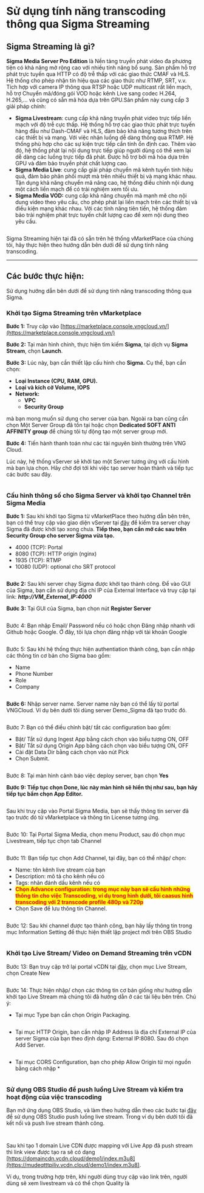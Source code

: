 # Sử dụng tính năng transcoding thông qua Sigma Streaming

## **Sigma Streaming là gì?**

**Sigma Media Server Pro Edition** là Nền tảng truyền phát video đa phương tiện có khả năng mở rộng cao với nhiều tính năng bổ sung. Sản phẩm hỗ trợ phát trực tuyến qua HTTP có độ trễ thấp với các giao thức CMAF và HLS. Hệ thống cho phép nhận tín hiệu qua các giao thức như RTMP, SRT, v.v. Tích hợp với camera IP thông qua RTSP hoặc UDP multicast rất liền mạch, hỗ trợ Chuyển mã/đóng gói VOD hoặc kênh Live sang codec H.264, H.265,... và cũng có sẵn mã hóa dựa trên GPU.Sản phẩm này cung cấp 3 giải pháp chính:

* **Sigma Livestream**: cung cấp khả năng truyền phát video trực tiếp liền mạch với độ trễ cực thấp. Hệ thống hỗ trợ các giao thức phát trực tuyến hàng đầu như Dash-CMAF và HLS, đảm bảo khả năng tương thích trên các thiết bị và mạng. Với việc nhận luồng dễ dàng thông qua RTMP. Hệ thống phù hợp cho các sự kiện trực tiếp cần tính ổn định cao. Thêm vào đó, hệ thống phát lại nội dung trực tiếp giúp người dùng có thể xem lại dễ dàng các luồng trực tiếp đã phát. Được hỗ trợ bởi mã hóa dựa trên GPU và đảm bảo truyền phát chất lượng cao.
* **Sigma Media Live**: cung cấp giải pháp chuyển mã kênh tuyến tính hiệu quả, đảm bảo phân phối mượt mà trên nhiều thiết bị và mạng khác nhau. Tận dụng khả năng chuyển mã nâng cao, hệ thống điều chỉnh nội dung một cách liền mạch để có trải nghiệm xem tối ưu.
* **Sigma Media VOD:** cung cấp khả năng chuyển mã mạnh mẽ cho nội dung video theo yêu cầu, cho phép phát lại liền mạch trên các thiết bị và điều kiện mạng khác nhau. Với các tính năng tiên tiến, hệ thống đảm bảo trải nghiệm phát trực tuyến chất lượng cao để xem nội dung theo yêu cầu.

<figure><img src="../../../.gitbook/assets/image (579).png" alt=""><figcaption></figcaption></figure>

Sigma Streaming hiện tại đã có sẵn trên hệ thống vMarketPlace của chúng tôi, hãy thực hiện theo hướng dẫn bên dưới để sử dụng tính năng transcoding.

***

## Các bước thực hiện:

Sử dụng hướng dẫn bên dưới để sử dụng tính năng transcoding thông qua Sigma.

### Khởi tạo Sigma Streaming trên vMarketplace

**Bước 1:** Truy cập vào [https://marketplace.console.vngcloud.vn/](https://marketplace.console.vngcloud.vn/)

**Bước 2:** Tại màn hình chính, thực hiện tìm kiếm **Sigma**, tại dịch vụ **Sigma Stream**, chọn **Launch**.

**Bước 3:** Lúc này, bạn cần thiết lập cấu hình cho **Sigma.** Cụ thể, bạn cần chọn:

* **Loại Instance (CPU, RAM, GPU).**
* **Loại và kích cỡ Volume, IOPS**
* **Network:**
  * **VPC**
  * **Security Group**

mà bạn mong muốn sử dụng cho server của bạn. Ngoài ra bạn cũng cần chọn Một Server Group đã tồn tại hoặc chọn **Dedicated SOFT ANTI AFFINITY group** để chúng tôi tự động tạo một server group mới.

**Bước 4:** Tiến hành thanh toán như các tài nguyên bình thường trên VNG Cloud.

Lúc này, hệ thống vServer sẽ khởi tạo một Server tương ứng với cấu hình mà bạn lựa chọn. Hãy chờ đợi tới khi việc tạo server hoàn thành và tiếp tục các bước sau đây.

<figure><img src="../../../.gitbook/assets/image (10).png" alt=""><figcaption></figcaption></figure>

### Cấu hình thông số cho Sigma Server và khởi tạo Channel trên Sigma Media

**Bước 1:** Sau khi khởi tạo Sigma từ vMarketPlace theo hướng dẫn bên trên, bạn có thể truy cập vào giao diện vServer tại [đây](https://hcm-3.console.vngcloud.vn/vserver/v-server/cloud-server) để kiểm tra server chạy Sigma đã được khởi tạo xong chưa. **Tiếp theo, bạn cần mở các sau trên Security Group cho server Sigma vừa tạo.**&#x20;

* 4000 (TCP): Portal
* 8080 (TCP): HTTP origin (nginx)
* 1935 (TCP): RTMP
* 10080 (UDP): optional cho SRT protocol

<figure><img src="../../../.gitbook/assets/image (5).png" alt=""><figcaption></figcaption></figure>

**Bước 2:** Sau khi server chạy Sigma được khởi tạo thành công. Để vào GUI của Sigma, bạn cần sử dụng địa chỉ IP của External Interface và truy cập tại link: _**http://VM\_External\_IP:4000**_

**Bước 3:** Tại GUI của Sigma, bạn chọn nút **Register Server**

<figure><img src="../../../.gitbook/assets/image (6).png" alt=""><figcaption></figcaption></figure>

Bước 4: Bạn nhập Email/ Password nếu có hoặc chọn Đăng nhập nhanh với Github hoặc Google. Ở đây, tôi lựa chọn đăng nhập với tài khoản Google

<figure><img src="../../../.gitbook/assets/image (7).png" alt=""><figcaption></figcaption></figure>

Bước 5: Sau khi hệ thống thực hiện authentiation thành công, bạn cần nhập các thông tin cơ bản cho Sigma bao gồm:

* Name
* Phone Number
* Role
* Company

<figure><img src="../../../.gitbook/assets/image (8).png" alt=""><figcaption></figcaption></figure>



**Bước 6:** Nhập server name. Server name này bạn có thể lấy từ portal VNGCloud. Ví dụ bên dưới tôi dùng server Demo\_Sigma đã tạo trước đó.

<figure><img src="../../../.gitbook/assets/image (9).png" alt=""><figcaption></figcaption></figure>

Bước 7: Bạn có thể điều chỉnh bật/ tắt các configuration bao gồm:

* Bật/ Tắt sử dụng Ingest App bằng cách chọn vào biểu tượng ON, OFF
* Bật/ Tắt sử dụng Origin App bằng cách chọn vào biểu tượng ON, OFF
* Cài đặt Data Dir bằng cách chọn vào nút Pick
* Chọn Submit.

<figure><img src="../../../.gitbook/assets/image.png" alt=""><figcaption></figcaption></figure>

Bước 8: Tại màn hình cảnh báo việc deploy server, bạn chọn **Yes**

**Bước 9: Tiếp tục chọn Done, lúc này màn hình sẽ hiển thị như sau, bạn hãy tiếp tục bấm chọn App Editor.**

<figure><img src="../../../.gitbook/assets/image (1).png" alt=""><figcaption></figcaption></figure>

Sau khi truy cập vào Portal Sigma Media, bạn sẽ thấy thông tin server đã tạo trước đó từ vMarketplace và thông tin License tương ứng.

<figure><img src="../../../.gitbook/assets/image (2).png" alt=""><figcaption></figcaption></figure>

Bước 10: Tại Portal Sigma Media, chọn menu Product, sau đó chọn mục Livestream, tiếp tục chọn tab Channel

<figure><img src="../../../.gitbook/assets/image (3).png" alt=""><figcaption></figcaption></figure>

Bước 11: Bạn tiếp tục chọn Add Channel, tại đây, bạn có thể nhập/ chọn:

* Name: tên kênh live stream của bạn
* Description: mô tả cho kênh nếu có
* Tags: nhãn đánh dấu kênh nếu có
* <mark style="color:red;">**Chọn Advance configuration: trong mục này bạn sẽ cấu hình những thông tin cho việc Transcoding, ví dụ trong hình dưới, tôi caasus hình transcoding với 2 transcode profile 480p và 720p**</mark>
* Chọn Save để lưu thông tin Channel.

<figure><img src="../../../.gitbook/assets/image (4).png" alt=""><figcaption></figcaption></figure>

Bước 12: Sau khi channel được tạo thành công, bạn hãy lấy thông tin trong mục Information Setting để thực hiện thiết lập project mới trên OBS Studio

<figure><img src="../../../.gitbook/assets/image (572).png" alt=""><figcaption></figcaption></figure>

### Khởi tạo Live Stream/ Video on Demand Streaming trên vCDN

Bước 13: Bạn truy cập trở lại portal vCDN tại [đây](https://vcdn.vngcloud.vn/live-cdn/list.html), chọn mục Live Stream, chọn Create New

<figure><img src="../../../.gitbook/assets/image (574).png" alt=""><figcaption></figcaption></figure>

Bước 14: Thực hiện nhập/ chọn các thông tin cơ bản giống như hướng dẫn khởi tạo Live Stream mà chúng tôi đã hướng dẫn ở các tài liệu bên trên. Chú ý:

* Tại mục Type bạn cần chọn Origin Packaging.

<figure><img src="../../../.gitbook/assets/image (575).png" alt=""><figcaption></figcaption></figure>

* Tại mục HTTP Origin, bạn cần nhập IP Address là địa chỉ External IP của server Sigma của bạn theo định dạng: External IP:8080. Sau đó chọn Add Server.

<figure><img src="../../../.gitbook/assets/image (576).png" alt=""><figcaption></figcaption></figure>

* Tại mục CORS Configuration, bạn cho phép Allow Origin từ mọi nguồn bằng cách nhập \*

<figure><img src="../../../.gitbook/assets/image (577).png" alt=""><figcaption></figcaption></figure>

### Sử dụng OBS Studio để push luồng Live Stream và kiểm tra hoạt động của việc transcoding

Bạn mở ứng dụng OBS Studio, và làm theo hướng dẫn theo các bước tại [đây](su-dung-tinh-nang-transcoding-thong-qua-sigma-streaming.md#su-dung-obs-studio-de-push-luong-live-stream-va-kiem-tra-hoat-dong-cua-viec-transcoding) để sử dụng OBS Studio push luồng live stream. Trong ví dụ bên dưới tôi đã kết nối và push live stream thành công.

<figure><img src="../../../.gitbook/assets/image (573).png" alt=""><figcaption></figcaption></figure>

<figure><img src="../../../.gitbook/assets/image (578).png" alt=""><figcaption></figcaption></figure>

Sau khi tạo 1 domain Live CDN được mapping với Live App đã push stream thì link view được tạo ra sẽ có dạng [https://domaincdn.vcdn.cloud/demo1/index.m3u8](https://mudeqtttpiliv.vcdn.cloud/demo1/index.m3u8).

Ví dụ, trong trường hợp trên, khi người dùng truy cập vào link trên, người dùng sẽ xem livestream và có thể chọn Quality là&#x20;

